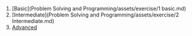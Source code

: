 1. [Basic](Problem Solving and Programming/assets/exercise/1 basic.md)
2. [Intermediate](Problem Solving and Programming/assets/exercise/2 Intermediate.md)
3. [Advanced]()
